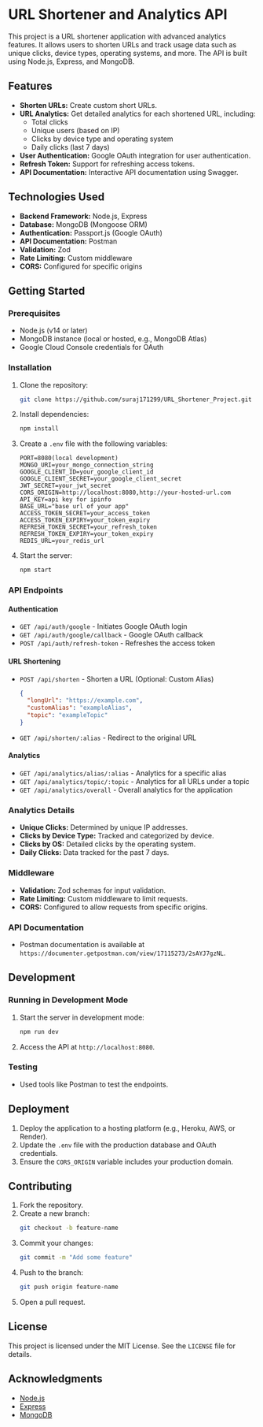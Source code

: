 # URL Shortener and Analytics API

This project is a URL shortener application with advanced analytics features. It allows users to shorten URLs and track usage data such as unique clicks, device types, operating systems, and more. The API is built using Node.js, Express, and MongoDB.

## Features

- **Shorten URLs:** Create custom short URLs.
- **URL Analytics:** Get detailed analytics for each shortened URL, including:
  - Total clicks
  - Unique users (based on IP)
  - Clicks by device type and operating system
  - Daily clicks (last 7 days)
- **User Authentication:** Google OAuth integration for user authentication.
- **Refresh Token:** Support for refreshing access tokens.
- **API Documentation:** Interactive API documentation using Swagger.

## Technologies Used

- **Backend Framework:** Node.js, Express
- **Database:** MongoDB (Mongoose ORM)
- **Authentication:** Passport.js (Google OAuth)
- **API Documentation:** Postman
- **Validation:** Zod
- **Rate Limiting:** Custom middleware
- **CORS:** Configured for specific origins

## Getting Started

### Prerequisites

- Node.js (v14 or later)
- MongoDB instance (local or hosted, e.g., MongoDB Atlas)
- Google Cloud Console credentials for OAuth

### Installation

1. Clone the repository:
   ```bash
   git clone https://github.com/suraj171299/URL_Shortener_Project.git
   ```

2. Install dependencies:
   ```bash
   npm install
   ```

3. Create a `.env` file with the following variables:
   ```env
   PORT=8080(local development)
   MONGO_URI=your_mongo_connection_string
   GOOGLE_CLIENT_ID=your_google_client_id
   GOOGLE_CLIENT_SECRET=your_google_client_secret
   JWT_SECRET=your_jwt_secret
   CORS_ORIGIN=http://localhost:8080,http://your-hosted-url.com
   API_KEY=api key for ipinfo
   BASE_URL="base url of your app"
   ACCESS_TOKEN_SECRET=your_access_token
   ACCESS_TOKEN_EXPIRY=your_token_expiry
   REFRESH_TOKEN_SECRET=your_refresh_token
   REFRESH_TOKEN_EXPIRY=your_token_expiry 
   REDIS_URL=your_redis_url
   ```

4. Start the server:
   ```bash
   npm start
   ```

### API Endpoints

#### **Authentication**
- `GET /api/auth/google` - Initiates Google OAuth login
- `GET /api/auth/google/callback` - Google OAuth callback
- `POST /api/auth/refresh-token` - Refreshes the access token

#### **URL Shortening**
- `POST /api/shorten` - Shorten a URL (Optional: Custom Alias)
  ```json
  {
    "longUrl": "https://example.com",
    "customAlias": "exampleAlias",
    "topic": "exampleTopic"
  }
  ```
- `GET /api/shorten/:alias` - Redirect to the original URL

#### **Analytics**
- `GET /api/analytics/alias/:alias` - Analytics for a specific alias
- `GET /api/analytics/topic/:topic` - Analytics for all URLs under a topic
- `GET /api/analytics/overall` - Overall analytics for the application

### Analytics Details

- **Unique Clicks:** Determined by unique IP addresses.
- **Clicks by Device Type:** Tracked and categorized by device.
- **Clicks by OS:** Detailed clicks by the operating system.
- **Daily Clicks:** Data tracked for the past 7 days.

### Middleware

- **Validation:** Zod schemas for input validation.
- **Rate Limiting:** Custom middleware to limit requests.
- **CORS:** Configured to allow requests from specific origins.

### API Documentation

- Postman documentation is available at `https://documenter.getpostman.com/view/17115273/2sAYJ7gzNL`.

## Development

### Running in Development Mode

1. Start the server in development mode:
   ```bash
   npm run dev
   ```

2. Access the API at `http://localhost:8080`.

### Testing

- Used tools like Postman to test the endpoints.

## Deployment

1. Deploy the application to a hosting platform (e.g., Heroku, AWS, or Render).
2. Update the `.env` file with the production database and OAuth credentials.
3. Ensure the `CORS_ORIGIN` variable includes your production domain.

## Contributing

1. Fork the repository.
2. Create a new branch:
   ```bash
   git checkout -b feature-name
   ```
3. Commit your changes:
   ```bash
   git commit -m "Add some feature"
   ```
4. Push to the branch:
   ```bash
   git push origin feature-name
   ```
5. Open a pull request.

## License

This project is licensed under the MIT License. See the `LICENSE` file for details.

## Acknowledgments

- [Node.js](https://nodejs.org/)
- [Express](https://expressjs.com/)
- [MongoDB](https://www.mongodb.com/)

